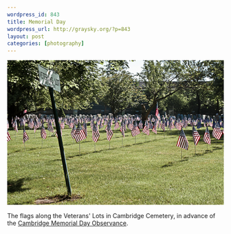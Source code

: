 ```yaml
--- 
wordpress_id: 843
title: Memorial Day
wordpress_url: http://graysky.org/?p=843
layout: post
categories: [photography]
---
```

<div class="flickr-frame"><a href="http://www.flickr.com/photos/downtree/3563197960/"><img src="/images/veterans_lot.jpg" class="flickr-photo" /></a>
</div>

The flags along the Veterans' Lots in Cambridge Cemetery, in advance of the <a href="http://www.cambridgema.gov/VET/NewsDetail.cfm?story_id=2149">Cambridge Memorial Day Observance</a>.
